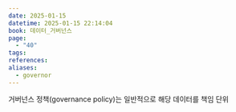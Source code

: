 ```yaml
---
date: 2025-01-15
datetime: 2025-01-15 22:14:04
book: 데이터_거버넌스
page:
  - "40"
tags: 
references: 
aliases:
  - governor
---
```

거버넌스 정책(governance policy)는 일반적으로 해당 데이터를 책임 단위